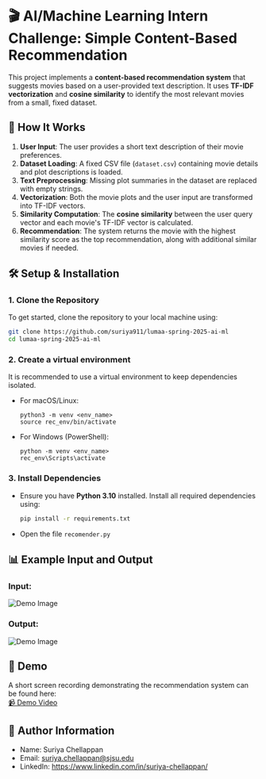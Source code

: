 # 🎬 AI/Machine Learning Intern Challenge: Simple Content-Based Recommendation

This project implements a **content-based recommendation system** that suggests movies based on a user-provided text description. It uses **TF-IDF vectorization** and **cosine similarity** to identify the most relevant movies from a small, fixed dataset.

## 🚀 How It Works

1. **User Input**: The user provides a short text description of their movie preferences.
2. **Dataset Loading**: A fixed CSV file (`dataset.csv`) containing movie details and plot descriptions is loaded.
3. **Text Preprocessing**: Missing plot summaries in the dataset are replaced with empty strings.
4. **Vectorization**: Both the movie plots and the user input are transformed into TF-IDF vectors.
5. **Similarity Computation**: The **cosine similarity** between the user query vector and each movie's TF-IDF vector is calculated.
6. **Recommendation**: The system returns the movie with the highest similarity score as the top recommendation, along with additional similar movies if needed.

## 🛠 Setup & Installation

### 1. Clone the Repository

To get started, clone the repository to your local machine using:

```bash
git clone https://github.com/suriya911/lumaa-spring-2025-ai-ml
cd lumaa-spring-2025-ai-ml
```

### 2. Create a virtual environment

It is recommended to use a virtual environment to keep dependencies isolated.

- For macOS/Linux:

  ```
  python3 -m venv <env_name>
  source rec_env/bin/activate
  ```

- For Windows (PowerShell):

  ```
  python -m venv <env_name>
  rec_env\Scripts\activate
  ```

### 3. Install Dependencies

- Ensure you have **Python 3.10** installed. Install all required dependencies using:

  ```bash
  pip install -r requirements.txt
  ```

- Open the file `recomender.py`

## 📊 Example Input and Output

### Input:

![Demo Image](1.png "Input")

### Output:

![Demo Image](2.png "Output")

## 🎥 Demo

A short screen recording demonstrating the recommendation system can be found here:  
[📹 Demo Video](https://drive.google.com/file/d/1XVGG6QJxW7CaY2ImjF2fz5dmVDkw6Mwp/view?usp=sharing)

## 📝 Author Information

- Name: Suriya Chellappan
- Email: suriya.chellappan@sjsu.edu
- LinkedIn: https://www.linkedin.com/in/suriya-chellappan/
